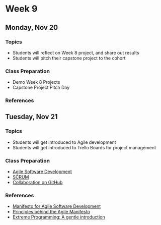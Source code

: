 # Week 9

## Monday, Nov 20

### Topics

- Students will reflect on Week 8 project, and share out results
- Students will pitch their capstone project to the cohort

### Class Preparation

- Demo Week 8 Projects
- Capstone Project Pitch Day

### References

## Tuesday, Nov 21

### Topics

- Students will get introduced to Agile development
- Students will get introduced to Trello Boards for project management

### Class Preparation

- [Agile Software Development](https://wecancodeit.github.io/java-slides/agile/intro/#/)
- [SCRUM](https://en.wikipedia.org/wiki/Scrum_(software_development))
- [Collaboration on GitHub](https://code.tutsplus.com/articles/team-collaboration-with-github--net-29876)


### References

- [Manifesto for Agile Software Development](http://agilemanifesto.org/)
- [Principles behind the Agile Manifesto](http://agilemanifesto.org/principles.html)
- [Extreme Programming: A gentle introduction](http://www.extremeprogramming.org/)
